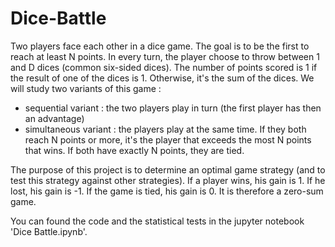 # Dice-Battle
Two players face each other in a dice game. The goal is to be the first to reach at least N points. In every turn, the player choose to throw between 1 and D dices (common six-sided dices). The number of points scored is 1 if the result of one of the dices is 1. Otherwise, it's the sum of the dices. We will study two variants of this game :
- sequential variant : the two players play in turn (the first player has then an advantage)
- simultaneous variant : the players play at the same time. If they both reach N points or more, it's the player that exceeds the most N points that wins. If both have exactly N points, they are tied.

The purpose of this project is to determine an optimal game strategy (and to test this strategy against other strategies). If a player wins, his gain is 1. If he lost, his gain is -1. If the game is tied, his gain is 0. It is therefore a zero-sum game.

You can found the code and the statistical tests in the jupyter notebook 'Dice Battle.ipynb'.
